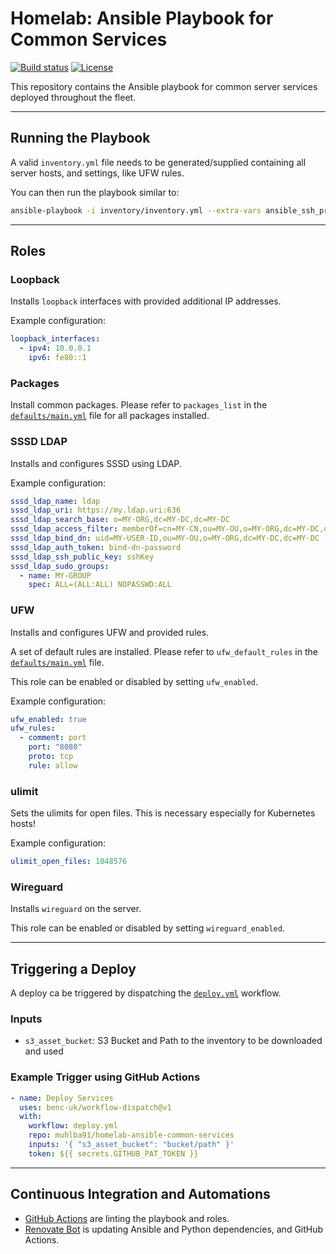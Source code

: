 # Homelab: Ansible Playbook for Common Services

[![Build status](https://img.shields.io/github/actions/workflow/status/muhlba91/homelab-ansible-common-services/pipeline.yml?style=for-the-badge)](https://github.com/muhlba91/homelab-ansible-common-services/actions/workflows/pipeline.yml)
[![License](https://img.shields.io/github/license/muhlba91/homelab-ansible-common-services?style=for-the-badge)](LICENSE.md)

This repository contains the Ansible playbook for common server services deployed throughout the fleet.

---

## Running the Playbook

A valid `inventory.yml` file needs to be generated/supplied containing all server hosts, and settings, like UFW rules.

You can then run the playbook similar to:

```bash
ansible-playbook -i inventory/inventory.yml --extra-vars ansible_ssh_private_key_file=inventory/ssh.key site.yml
```

---

## Roles

### Loopback

Installs `loopback` interfaces with provided additional IP addresses.

Example configuration:

```yaml
loopback_interfaces:
  - ipv4: 10.0.0.1
    ipv6: fe80::1
```

### Packages

Install common packages. Please refer to `packages_list` in the [`defaults/main.yml`](roles/packages/defaults/main.yml) file for all packages installed.

### SSSD LDAP

Installs and configures SSSD using LDAP.

Example configuration:

```yaml
sssd_ldap_name: ldap
sssd_ldap_uri: https://my.ldap.uri:636
sssd_ldap_search_base: o=MY-ORG,dc=MY-DC,dc=MY-DC
sssd_ldap_access_filter: memberOf=cn=MY-CN,ou=MY-OU,o=MY-ORG,dc=MY-DC,dc=MY-DC
sssd_ldap_bind_dn: uid=MY-USER-ID,ou=MY-OU,o=MY-ORG,dc=MY-DC,dc=MY-DC
sssd_ldap_auth_token: bind-dn-password
sssd_ldap_ssh_public_key: sshKey
sssd_ldap_sudo_groups:
  - name: MY-GROUP
    spec: ALL=(ALL:ALL) NOPASSWD:ALL
```

### UFW

Installs and configures UFW and provided rules.

A set of default rules are installed. Please refer to `ufw_default_rules` in the [`defaults/main.yml`](roles/ufw/defaults/main.yml) file.

This role can be enabled or disabled by setting `ufw_enabled`.

Example configuration:

```yaml
ufw_enabled: true
ufw_rules:
  - comment: port
    port: "8080"
    proto: tcp
    rule: allow
```

### ulimit

Sets the ulimits for open files. This is necessary especially for Kubernetes hosts!

Example configuration:

```yaml
ulimit_open_files: 1048576
```

### Wireguard

Installs `wireguard` on the server.

This role can be enabled or disabled by setting `wireguard_enabled`.

---

## Triggering a Deploy

A deploy ca be triggered by dispatching the [`deploy.yml`](.github/workflows/deploy.yml) workflow.

### Inputs

- `s3_asset_bucket`: S3 Bucket and Path to the inventory to be downloaded and used

### Example Trigger using GitHub Actions

```yaml
- name: Deploy Services
  uses: benc-uk/workflow-dispatch@v1
  with:
    workflow: deploy.yml
    repo: muhlba91/homelab-ansible-common-services
    inputs: '{ "s3_asset_bucket": "bucket/path" }'
    token: ${{ secrets.GITHUB_PAT_TOKEN }}
```

---

## Continuous Integration and Automations

- [GitHub Actions](https://docs.github.com/en/actions) are linting the playbook and roles.
- [Renovate Bot](https://github.com/renovatebot/renovate) is updating Ansible and Python dependencies, and GitHub Actions.
